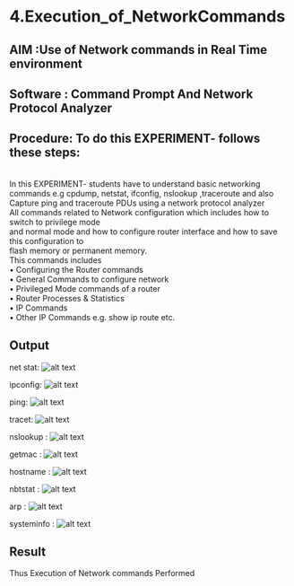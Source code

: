 # 4.Execution_of_NetworkCommands
## AIM :Use of Network commands in Real Time environment
## Software : Command Prompt And Network Protocol Analyzer
## Procedure: To do this EXPERIMENT- follows these steps:
<BR>
In this EXPERIMENT- students have to understand basic networking commands e.g cpdump, netstat, ifconfig, nslookup ,traceroute and also Capture ping and traceroute PDUs using a network protocol analyzer 
<BR>
All commands related to Network configuration which includes how to switch to privilege mode
<BR>
and normal mode and how to configure router interface and how to save this configuration to
<BR>
flash memory or permanent memory.
<BR>
This commands includes
<BR>
• Configuring the Router commands
<BR>
• General Commands to configure network
<BR>
• Privileged Mode commands of a router 
<BR>
• Router Processes & Statistics
<BR>
• IP Commands
<BR>
• Other IP Commands e.g. show ip route etc.
<BR>

## Output
net stat:
![alt text](<Screenshot 2025-05-14 104315.png>)

ipconfig:
![alt text](<Screenshot 2025-05-14 105422.png>)

ping:
![alt text](<Screenshot 2025-05-14 105751.png>)

tracet:
![alt text](<Screenshot 2025-05-14 110211.png>)

nslookup :
![alt text](<Screenshot 2025-05-14 110358.png>)

getmac :
![alt text](<Screenshot 2025-05-14 110534.png>)

hostname :
![alt text](<Screenshot 2025-05-14 111112.png>)

nbtstat :
![alt text](<Screenshot 2025-05-14 111249.png>)

arp :
![alt text](<Screenshot 2025-05-14 111501.png>)

systeminfo :
![alt text](<Screenshot 2025-05-14 111640.png>)
## Result
Thus Execution of Network commands Performed 
